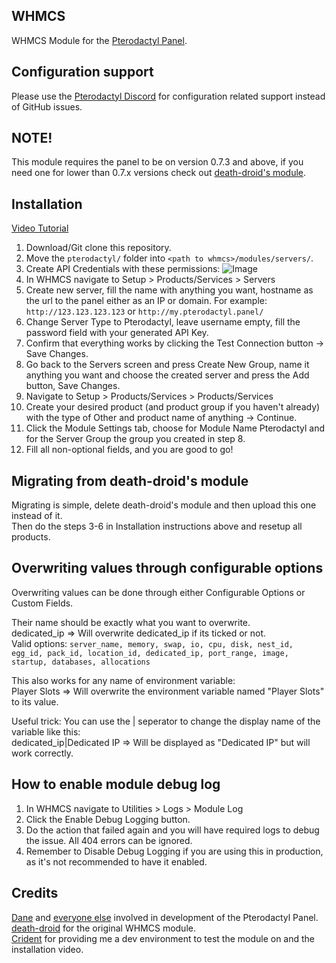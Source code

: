 ## WHMCS
WHMCS Module for the [Pterodactyl Panel](https://github.com/pterodactyl/panel/).

## Configuration support
Please use the [Pterodactyl Discord](https://discord.gg/pterodactyl) for configuration related support instead of GitHub issues.

## NOTE!
This module requires the panel to be on version 0.7.3 and above, if you need one for lower than 0.7.x versions check out [death-droid's module](https://github.com/death-droid/Pterodactyl-WHMCS).

## Installation
[Video Tutorial](https://www.youtube.com/watch?v=wURpRD9vfj4)  

1. Download/Git clone this repository.  
2. Move the ``pterodactyl/`` folder into ``<path to whmcs>/modules/servers/``.
3. Create API Credentials with these permissions: ![Image](https://owo.sh/fa1eee.png)
4. In WHMCS navigate to Setup > Products/Services > Servers
5. Create new server, fill the name with anything you want, hostname as the url to the panel either as an IP or domain. For example: ``http://123.123.123.123`` or ``http://my.pterodactyl.panel/``
6. Change Server Type to Pterodactyl, leave username empty, fill the password field with your generated API Key.
7. Confirm that everything works by clicking the Test Connection button -> Save Changes.
8. Go back to the Servers screen and press Create New Group, name it anything you want and choose the created server and press the Add button, Save Changes.
9. Navigate to Setup > Products/Services > Products/Services
10. Create your desired product (and product group if you haven't already) with the type of Other and product name of anything -> Continue.
11. Click the Module Settings tab, choose for Module Name Pterodactyl and for the Server Group the group you created in step 8.
12. Fill all non-optional fields, and you are good to go!

## Migrating from death-droid's module
Migrating is simple, delete death-droid's module and then upload this one instead of it.  
Then do the steps 3-6 in Installation instructions above and resetup all products.  

## Overwriting values through configurable options
Overwriting values can be done through either Configurable Options or Custom Fields.  

Their name should be exactly what you want to overwrite.  
dedicated_ip => Will overwrite dedicated_ip if its ticked or not.  
Valid options: ``server_name, memory, swap, io, cpu, disk, nest_id, egg_id, pack_id, location_id, dedicated_ip, port_range, image, startup, databases, allocations``

This also works for any name of environment variable:  
Player Slots => Will overwrite the environment variable named "Player Slots" to its value.  

Useful trick: You can use the | seperator to change the display name of the variable like this:  
dedicated_ip|Dedicated IP => Will be displayed as "Dedicated IP" but will work correctly.  

## How to enable module debug log
1. In WHMCS navigate to Utilities > Logs > Module Log
2. Click the Enable Debug Logging button.
3. Do the action that failed again and you will have required logs to debug the issue. All 404 errors can be ignored.
4. Remember to Disable Debug Logging if you are using this in production, as it's not recommended to have it enabled.

## Credits
[Dane](https://github.com/DaneEveritt) and [everyone else](https://github.com/Pterodactyl/Panel/graphs/contributors) involved in development of the Pterodactyl Panel.  
[death-droid](https://github.com/death-droid) for the original WHMCS module.  
[Crident](https://crident.com) for providing me a dev environment to test the module on and the installation video.  
